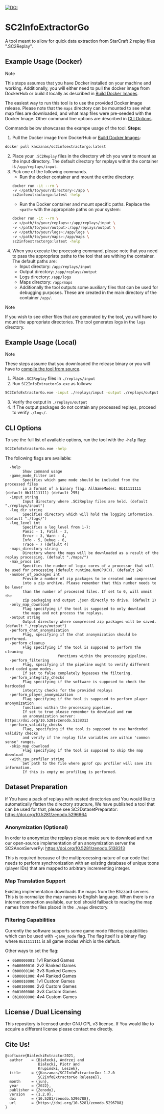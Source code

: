 [![DOI](https://zenodo.org/badge/DOI/10.5281/zenodo.5296788.svg)](https://doi.org/10.5281/zenodo.5296788)

# SC2InfoExtractorGo

A tool meant to allow for quick data extraction from StarCraft 2 replay files ".SC2Replay".

## Example Usage (Docker)

> [!NOTE]
> This steps assumes that you have Docker installed on your machine and working.
> Additionally, you will either need to pull the docker image from DockerHub or build it locally as described in [Build Docker Images](CONTRIBUTING.md#build-docker-images).

The easiest way to run this tool is to use the provided Docker image release. Please note that the `maps` directory can be mounted to see what map files are downloaded, and what map files were pre-seeded with the Docker Image. Other command line options are described in [CLI Options](#cli-options).

Commands below showcases the exampe usage of the tool.
**Steps:**
1. Pull the Docker image from DockerHub or [Build Docker Images](CONTRIBUTING.md#build-docker-images):
```sh
docker pull kaszanas/sc2infoextractorgo:latest
```
2. Place your ```.SC2Replay``` files in the directory which you want to mount as the input directory. The default directory for replays within the container is `/app/replays/input`.
3. Pick one of the following commands. 
    - Run the docker container and mount the entire directory:
    ```sh
    docker run -it --rm \
    -v </path/to/your/directory>:/app \
    sc2infoextractorgo:latest -help
    ```
    - Run the Docker container and mount specific paths.
    Replace the `<path>` with the appropriate paths on your system:
    ```sh
    docker run -it --rm \
    -v </path/to/your/replays>:/app/replays/input \
    -v </path/to/your/output>:/app/replays/output \
    -v </path/to/your/logs>:/app/logs \
    -v </path/to/your/maps>:/app/maps \
    sc2infoextractorgo:latest -help
    ```
4. When you execute the processing command, please note that you need to pass the appropriate paths to the tool that are withing the container. The default paths are:
    - Input directory: `/app/replays/input`
    - Output directory: `/app/replays/output`
    - Logs directory: `/app/logs`
    - Maps directory: `/app/maps`
    - Additionally the tool outputs some auxiliary files that can be used for debugging purposes. These are created in the main directory of the container `/app/`.



> [!NOTE]
> If you wish to see other files that are generated by the tool, you will have to mount the appropriate directories. The tool generates logs in the `logs` directory.

## Example Usage (Local)

> [!NOTE]
> These steps assume that you downloaded the release binary or you will have to [compile the tool from source](CONTRIBUTING.md/#build-from-source).


1. Place ```.SC2Replay``` files in ```./replays/input```
2. Run ```SC2InfoExtractorGo.exe``` as follows:

```bash
SC2InfoExtractorGo.exe -input ./replays/input -output ./replays/output
```

3. Verify the output in ```./replays/output```
4. If The output packages do not contain any processed replays, proceed to verify ```./logs/```.

## CLI Options

To see the full list of available options, run the tool with the `-help` flag:
```bash
SC2InfoExtractorGo.exe -help
```

The following flags are available:

```
  -help
        Show command usage
  -game_mode_filter int
        Specifies which game mode should be included from the processed files
        in a format of a binary flag: AllGameModes: 0b11111111 (default 0b11111111) (default 255)
  -input string
        Input directory where .SC2Replay files are held. (default "./replays/input")
  -log_dir string
        Specifies directory which will hold the logging information. (default "./logs/")
  -log_level int
        Specifies a log level from 1-7:
        Panic - 1, Fatal - 2,
        Error - 3, Warn - 4,
        Info - 5, Debug - 6,
        Trace - 7 (default 4)
  -maps_directory string
        Directory where the maps will be downloaded as a result of the replay processing. (default "./maps/")
  -max_procs int
        Specifies the number of logic cores of a processor that will be used for processing (default runtime.NumCPU()). (default 24)
  -number_of_packages int
        Provide a number of zip packages to be created and compressed
        into a zip archive. Please remember that this number needs to be lower
        than the number of processed files. If set to 0, will ommit the
        zip packaging and output .json directly to drive. (default 1)
  -only_map_download
        Flag specifying if the tool is supposed to only download
        the maps and not process the replays.
  -output string
        Output directory where compressed zip packages will be saved. (default "./replays/output")
  -perform_chat_anonymization
        Flag, specifying if the chat anonymization should be performed.
  -perform_cleanup
        Flag specifying if the tool is supposed to perform the cleaning
                        functions within the processing pipeline.
  -perform_filtering
        Flag, specifying if the pipeline ought to verify different hard coded game modes.
        If set to false completely bypasses the filtering.
  -perform_integrity_checks
        Flag specifying if the software is supposed to check the hardcoded
        integrity checks for the provided replays
  -perform_player_anonymization
        Flag specifying if the tool is supposed to perform player anonymization
        functions within the processing pipeline.
        If set to true please remember to download and run
        an anonymization server: https://doi.org/10.5281/zenodo.5138313
  -perform_validity_checks
        Flag, specifying if the tool is supposed to use hardcoded validity checks
        and verify if the replay file variables are within 'common sense' ranges.
  -skip_map_download
        Flag specifying if the tool is supposed to skip the map download
  -with_cpu_profiler string
        Set path to the file where pprof cpu profiler will save its information.
        If this is empty no profiling is performed.
```


## Dataset Preparation

If You have a pack of replays with nested directories and You would like to automatically flatten the directory structure, We have published a tool that can be used for that, please see SC2DatasetPreparator: https://doi.org/10.5281/zenodo.5296664

### Anonymization (Optional)

In order to anonymize the replays please make sure to download and run our open-source implementation of an anonymization server the SC2AnonServerPy: https://doi.org/10.5281/zenodo.5138313

This is required because of the multiprocessing nature of our code that needs to perform synchronization with an existing database of unique toons (player IDs) that are mapped to arbitrary incrementing integer.

### Map Translation Support

Existing implementation downloads the maps from the Blizzard servers. This is to normalize the map names to English language. When there is no internet connection available, our tool should fallback to reading the map names from the files placed in the ```./maps``` directory.

### Filtering Capabilities

Currently the software supports some game mode filtering capabilities which can be used with ```-game_mode``` flag.
The flag itself is a binary flag where ```0b11111111``` is all game modes which is the default.

Other ways to set the flag:
- ```0b00000001```: 1v1 Ranked Games
- ```0b00000010```: 2v2 Ranked Games
- ```0b00000100```: 3v3 Ranked Games
- ```0b00001000```: 4v4 Ranked Games
- ```0b00010000```: 1v1 Custom Games
- ```0b00100000```: 2v2 Custom Games
- ```0b01000000```: 3v3 Custom Games
- ```0b10000000```: 4v4 Custom Games

## License / Dual Licensing

This repository is licensed under GNU GPL v3 license. If You would like to acquire a different license please contact me directly.

## Cite Us!

```
@software{BialeckiExtractor2021,
  author    = {Białecki, Andrzej and
               Białecki, Piotr and
               Krupiński, Leszek},
  title     = {{Kaszanas/SC2InfoExtractorGo: 1.2.0 
               SC2InfoExtractorGo Release}},
  month     = {jun},
  year      = {2022},
  publisher = {Zenodo},
  version   = {1.2.0},
  doi       = {10.5281/zenodo.5296788},
  url       = {https://doi.org/10.5281/zenodo.5296788}
}
```
